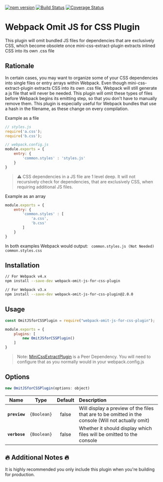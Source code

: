 [![npm version](https://img.shields.io/npm/v/webpack-omit-js-for-css-plugin.svg)](https://www.npmjs.com/package/webpack-omit-js-for-css-plugin) [![Build Status](https://travis-ci.org/jsilvax/webpack-omit-js-for-css-plugin.svg?branch=master)](https://travis-ci.org/jsilvax/webpack-omit-js-for-css-plugin) [![Coverage Status](https://coveralls.io/repos/github/jsilvax/webpack-omit-js-for-css-plugin/badge.svg)](https://coveralls.io/github/jsilvax/webpack-omit-js-for-css-plugin)

# Webpack Omit JS for CSS Plugin

This plugin will omit bundled JS files for dependencies that are exclusively CSS, which become obsolete once mini-css-extract-plugin extracts inlined CSS into its own .css file

## Rationale

In certain cases, you may want to organize some of your CSS dependencies into single files or entry arrays within Webpack. Even though mini-css-extract-plugin extracts CSS into its own .css file, Webpack will still generate a js file that will never be needed. This plugin will omit these types of files before Webpack begins its emitting step, so that you don't have to manually remove them. This plugin is especially useful for Webpack bundles that use a hash in the filename, as these change on every compilation.

Example as a file
```js
// styles.js
require('a.css');
require('b.css');

// webpack.config.js
module.exports = {
	entry: {
		'common.styles' : 'styles.js'
	}
}
```
> :warning: CSS dependencies in a JS file are 1 level deep. It will not recursively check for dependencies, that are exclusively CSS, when requiring additional JS files.

Example as an array
```js
module.exports = {
	entry: {
		'common.styles' : [
			'a.css',
			'b.css'
		]
	}
}
```
In both examples Webpack would output:
`` common.styles.js (Not Needed)``
``common.styles.css``


## Installation
```bash
// For Webpack v4.x
npm install --save-dev webpack-omit-js-for-css-plugin

// For Webpack v3.x
npm install --save-dev webpack-omit-js-for-css-plugin@2.0.0
```
## Usage

```js
const OmitJSforCSSPlugin = require("webpack-omit-js-for-css-plugin");

module.exports = {
	plugins: [
		new OmitJSforCSSPlugin()
	]
}
```
> Note: [MiniCssExtractPlugin](https://github.com/webpack-contrib/mini-css-extract-plugin "MiniCssExtractPlugin") is a Peer Dependency. You will need to configure that as you normally would in your webpack.config.js

## Options
```js
new OmitJSforCSSPlugin(options: object)
```
|Name|Type|Default|Description|
|:--:|:--:|:-----:|:----------|
|**`preview`**|`{Boolean}`|false|Will display a preview of the files that are to be omitted in the console (Will not actually omit)|
|**`verbose`**|`{Boolean}`|false|Whether it should display which files will be omitted to the console|

## :fire: Additional Notes :fire:
It is highly recommended you only include this plugin when you're building for production. 